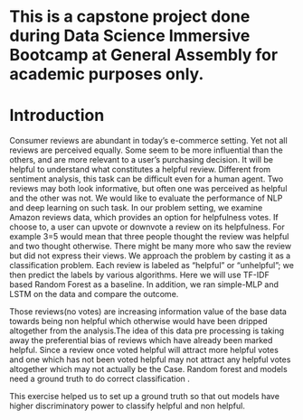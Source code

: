 # This is a capstone project done during Data Science Immersive Bootcamp at General Assembly for academic purposes only.

# Introduction
Consumer reviews are abundant in today’s e-commerce setting. Yet not all reviews are perceived equally. Some seem to be more influential than the others, and are more relevant to a user’s purchasing decision. It will be helpful to understand what constitutes a helpful review. Different from sentiment analysis, this task can be difficult even for a human agent. Two reviews may both look informative, but often one was perceived as helpful and the other was not. We would like to evaluate the performance of NLP and deep learning on such task. In our problem setting, we examine Amazon reviews data, which provides an option for helpfulness votes. If choose to, a user can upvote or downvote a review on its helpfulness. For example 3=5 would mean that three people thought the review was helpful and two thought otherwise. There might be many more who saw the review but did not express their views. We approach the problem by casting it as a classification problem. Each review is labeled as “helpful” or “unhelpful”; we then predict the labels by various algorithms. Here we will use TF-IDF based Random Forest as a baseline. In addition, we ran simple-MLP and LSTM on the data and compare the outcome.

Those reviews(no votes) are increasing information value of the base data towards being non helpful which otherwise would have been dripped altogether from the analysis.The idea of this data pre processing is taking away the preferential bias of reviews which have already been marked helpful. Since a review once voted helpful will attract more helpful votes and one which has not been voted helpful may not attract any helpful votes altogether which may not actually be the Case.
Random forest and models need a ground truth to do correct classification .

This exercise helped us to set up a ground truth so that out models have higher discriminatory power to classify helpful and non helpful.
